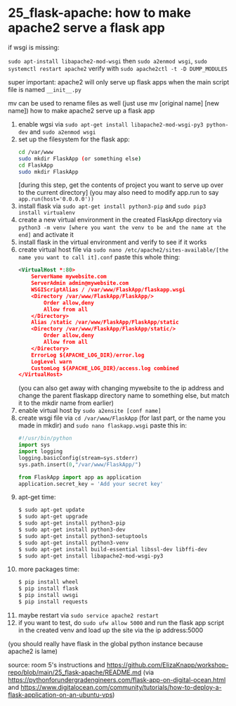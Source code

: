 <!-- Remarkable Divers - Andy Lin, Qina Liu, Roshani S

SoftDev

K25 - making Apache2 serve a flask app

2022-01-19

time spent: 5 -->

# 25_flask-apache: how to make apache2 serve a flask app

if wsgi is missing:

`sudo apt-install libapache2-mod-wsgi`
then `sudo a2enmod wsgi`, `sudo systemctl restart apache2`
verify with `sudo apache2ctl -t -D DUMP_MODULES`

super important: apache2 will only serve up flask apps when the main script file is named `__init__.py`

mv can be used to rename files as well (just use mv [original name] [new name])
how to make apache2 serve up a flask app

1. enable wgsi via `sudo apt-get install libapache2-mod-wsgi-py3 python-dev` and `sudo a2enmod wsgi`
2. set up the filesystem for the flask app:
    ```bash
    cd /var/www
    sudo mkdir FlaskApp (or something else)
    cd FlaskApp
    sudo mkdir FlaskApp
    ```
    [during this step, get the contents of project you want to serve up over to the current directory]
    (you may also need to modify app.run to say `app.run(host='0.0.0.0'))`
3. install flask via `sudo apt-get install python3-pip` and `sudo pip3 install virtualenv`
4. create a new virtual environment in the created FlaskApp directory via `python3 -m venv [where you want the venv to be and the name at the end]` and activate it
5. install flask in the virtual environment and verify to see if it works
6. create virtual host file via `sudo nano /etc/apache2/sites-available/[the name you want to call it].conf`
    paste this whole thing:
    ```xml
    <VirtualHost *:80>
        ServerName mywebsite.com
        ServerAdmin admin@mywebsite.com
        WSGIScriptAlias / /var/www/FlaskApp/flaskapp.wsgi
        <Directory /var/www/FlaskApp/FlaskApp/>
            Order allow,deny
            Allow from all
        </Directory>
        Alias /static /var/www/FlaskApp/FlaskApp/static
        <Directory /var/www/FlaskApp/FlaskApp/static/>
            Order allow,deny
            Allow from all
        </Directory>
        ErrorLog ${APACHE_LOG_DIR}/error.log
        LogLevel warn
        CustomLog ${APACHE_LOG_DIR}/access.log combined
    </VirtualHost>
    ```
    (you can also get away with changing mywebsite to the ip address and change the parent flaskapp directory name to something else, but match it to the mkdir name from earlier)
7. enable virtual host by `sudo a2ensite [conf name]`
8. create wsgi file via `cd /var/www/FlaskApp` (for last part, or the name you made in mkdir) and `sudo nano flaskapp.wsgi`
    paste this in:
    ```python
    #!/usr/bin/python
    import sys
    import logging
    logging.basicConfig(stream=sys.stderr)
    sys.path.insert(0,"/var/www/FlaskApp/")

    from FlaskApp import app as application
    application.secret_key = 'Add your secret key'
    ```
9. apt-get time:
    ```bash
    $ sudo apt-get update
    $ sudo apt-get upgrade
    $ sudo apt-get install python3-pip
    $ sudo apt-get install python3-dev
    $ sudo apt-get install python3-setuptools
    $ sudo apt-get install python3-venv
    $ sudo apt-get install build-essential libssl-dev libffi-dev
    $ sudo apt-get install libapache2-mod-wsgi-py3
    ```
10. more packages time:
    ```bash
    $ pip install wheel 
    $ pip install flask
    $ pip install uwsgi
    $ pip install requests
    ```
11. maybe restart via `sudo service apache2 restart`
12. if you want to test, do `sudo ufw allow 5000` and run the flask app script in the created venv and load up the site via the ip address:5000

(you should really have flask in the global python instance because apache2 is lame)

source: room 5's instructions and https://github.com/ElizaKnapp/workshop-repo/blob/main/25_flask-apache/README.md (via https://pythonforundergradengineers.com/flask-app-on-digital-ocean.html and https://www.digitalocean.com/community/tutorials/how-to-deploy-a-flask-application-on-an-ubuntu-vps)